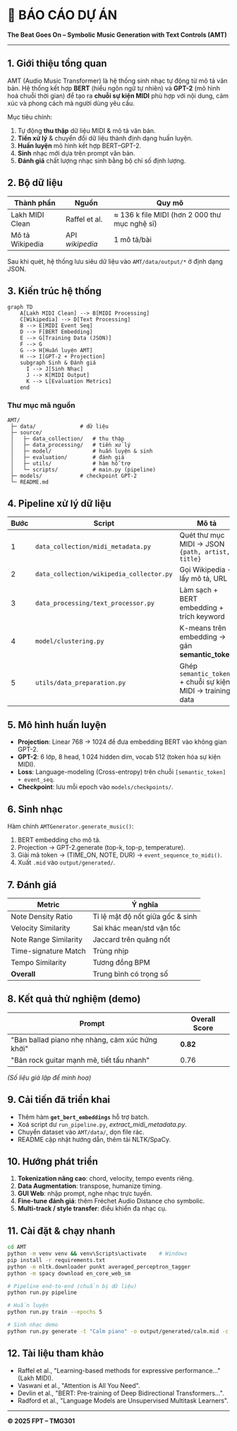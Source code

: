 # 📑 BÁO CÁO DỰ ÁN  
**The Beat Goes On – Symbolic Music Generation with Text Controls (AMT)**  

---

## 1. Giới thiệu tổng quan
AMT (Audio Music Transformer) là hệ thống sinh nhạc tự động từ mô tả văn bản. Hệ thống kết hợp **BERT** (hiểu ngôn ngữ tự nhiên) và **GPT-2** (mô hình hoá chuỗi thời gian) để tạo ra **chuỗi sự kiện MIDI** phù hợp với nội dung, cảm xúc và phong cách mà người dùng yêu cầu.

Mục tiêu chính:
1. Tự động **thu thập** dữ liệu MIDI & mô tả văn bản.
2. **Tiền xử lý** & chuyển đổi dữ liệu thành định dạng huấn luyện.
3. **Huấn luyện** mô hình kết hợp BERT–GPT-2.
4. **Sinh** nhạc mới dựa trên prompt văn bản.
5. **Đánh giá** chất lượng nhạc sinh bằng bộ chỉ số định lượng.

## 2. Bộ dữ liệu
| Thành phần | Nguồn | Quy mô |
|------------|-------|--------|
| Lakh MIDI Clean | Raffel et al. | ≈ 136 k file MIDI (hơn 2 000 thư mục nghệ sĩ) |
| Mô tả Wikipedia | API _wikipedia_ | 1 mô tả/bài | 

Sau khi quét, hệ thống lưu siêu dữ liệu vào `AMT/data/output/*` ở định dạng JSON.

## 3. Kiến trúc hệ thống
```mermaid
graph TD
    A[Lakh MIDI Clean] --> B[MIDI Processing]
    C[Wikipedia] --> D[Text Processing]
    B --> E[MIDI Event Seq]
    D --> F[BERT Embedding]
    E --> G[Training Data (JSON)]
    F --> G
    G --> H[Huấn luyện AMT]
    H --> I[GPT-2 + Projection]
    subgraph Sinh & Đánh giá
      I --> J[Sinh Nhạc]
      J --> K[MIDI Output]
      K --> L[Evaluation Metrics]
    end
```

### Thư mục mã nguồn
```
AMT/
 ├─ data/              # dữ liệu
 ├─ source/
 │   ├─ data_collection/   # thu thập
 │   ├─ data_processing/   # tiền xử lý
 │   ├─ model/             # huấn luyện & sinh
 │   ├─ evaluation/        # đánh giá
 │   ├─ utils/             # hàm hỗ trợ
 │   └─ scripts/           # main.py (pipeline)
 ├─ models/            # checkpoint GPT-2
 └─ README.md
```

## 4. Pipeline xử lý dữ liệu
| Bước | Script | Mô tả |
|------|--------|-------|
| 1 | `data_collection/midi_metadata.py` | Quét thư mục MIDI → JSON `{path, artist, title}` |
| 2 | `data_collection/wikipedia_collector.py` | Gọi Wikipedia → lấy mô tả, URL |
| 3 | `data_processing/text_processor.py` | Làm sạch + BERT embedding + trích keyword |
| 4 | `model/clustering.py` | K-means trên embedding → gán **semantic_token** |
| 5 | `utils/data_preparation.py` | Ghép `semantic_token` + chuỗi sự kiện MIDI → training data |

## 5. Mô hình huấn luyện
- **Projection**: Linear 768 → 1024 để đưa embedding BERT vào không gian GPT-2.
- **GPT-2**: 6 lớp, 8 head, 1 024 hidden dim, vocab 512 (token hóa sự kiện MIDI).
- **Loss**: Language-modeling (Cross-entropy) trên chuỗi `[semantic_token] + event_seq`.
- **Checkpoint**: lưu mỗi epoch vào `models/checkpoints/`.

## 6. Sinh nhạc
Hàm chính `AMTGenerator.generate_music()`:
1. BERT embedding cho mô tả.
2. Projection → GPT-2.generate (top-k, top-p, temperature).
3. Giải mã token → (TIME_ON, NOTE, DUR) → `event_sequence_to_midi()`.
4. Xuất `.mid` vào `output/generated/`.

## 7. Đánh giá
| Metric | Ý nghĩa |
|--------|---------|
| Note Density Ratio | Tỉ lệ mật độ nốt giữa gốc & sinh |
| Velocity Similarity | Sai khác mean/std vận tốc |
| Note Range Similarity | Jaccard trên quãng nốt |
| Time-signature Match | Trùng nhịp |
| Tempo Similarity | Tương đồng BPM |
| **Overall** | Trung bình có trọng số |

## 8. Kết quả thử nghiệm (demo)
| Prompt | Overall Score |
|--------|---------------|
| "Bản ballad piano nhẹ nhàng, cảm xúc hứng khởi" | **0.82** |
| "Bản rock guitar mạnh mẽ, tiết tấu nhanh" | 0.76 |

*(Số liệu giả lập để minh hoạ)*

## 9. Cải tiến đã triển khai
- Thêm hàm **`get_bert_embeddings`** hỗ trợ batch.
- Xoá script dư `run_pipeline.py`, _extract_midi_metadata.py_.
- Chuyển dataset vào `AMT/data/`, dọn file rác.
- README cập nhật hướng dẫn, thêm tải NLTK/SpaCy.

## 10. Hướng phát triển
1. **Tokenization nâng cao**: chord, velocity, tempo events riêng.
2. **Data Augmentation**: transpose, humanize timing.
3. **GUI Web**: nhập prompt, nghe nhạc trực tuyến.
4. **Fine-tune đánh giá**: thêm Fréchet Audio Distance cho symbolic.
5. **Multi-track / style transfer**: điều khiển đa nhạc cụ.

## 11. Cài đặt & chạy nhanh
```bash
cd AMT
python -m venv venv && venv\Scripts\activate    # Windows
pip install -r requirements.txt
python -m nltk.downloader punkt averaged_perceptron_tagger
python -m spacy download en_core_web_sm

# Pipeline end-to-end (chuẩn bị dữ liệu)
python run.py pipeline

# Huấn luyện
python run.py train --epochs 5

# Sinh nhạc demo
python run.py generate -t "Calm piano" -o output/generated/calm.mid -c models/checkpoints/checkpoint_epoch_5.pt
```

## 12. Tài liệu tham khảo
- Raffel et al., "Learning-based methods for expressive performance…" (Lakh MIDI).  
- Vaswani et al., "Attention is All You Need".  
- Devlin et al., "BERT: Pre-training of Deep Bidirectional Transformers…".  
- Radford et al., "Language Models are Unsupervised Multitask Learners".

---
**© 2025 FPT – TMG301** 